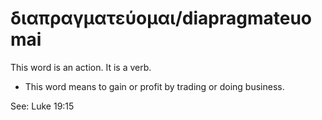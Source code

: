 # διαπραγματεύομαι/diapragmateuomai
This word is an action. It is a verb.

* This word means to gain or profit  by trading or doing business.

See: Luke 19:15
